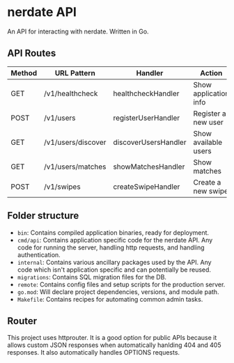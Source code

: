 # nerdate API

An API for interacting with nerdate. Written in Go.

## API Routes

| Method | URL Pattern        | Handler              | Action                |
| ------ | ------------------ | -------------------- | --------------------- |
| GET    | /v1/healthcheck    | healthcheckHandler   | Show application info |
| POST   | /v1/users          | registerUserHandler  | Register a new user   |
| GET    | /v1/users/discover | discoverUsersHandler | Show available users  |
| GET    | /v1/users/matches  | showMatchesHandler   | Show matches          |
| POST   | /v1/swipes          | createSwipeHandler   | Create a new swipe    |

## Folder structure

* `bin`: Contains compiled application binaries, ready for deployment.
* `cmd/api`: Contains application specific code for the nerdate API. Any code for running the server, handling http requests, and handling authentication.
* `internal`: Contains various ancillary packages used by the API. Any code which isn't application specific and can potentially be reused.
* `migrations`: Contains SQL migration files for the DB.
* `remote`: Contains config files and setup scripts for the production server.
* `go.mod`: Will declare project dependencies, versions, and module path.
* `Makefile`: Contains recipes for automating common admin tasks.

## Router

This project uses httprouter. It is a good option for public APIs because it allows custom JSON responses when automatically hanlding 404 and 405 responses. It also automatically handles OPTIONS requests.
